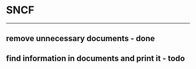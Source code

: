 # SNCF


-------------


## remove unnecessary documents - done

## find information in documents and print it - todo

